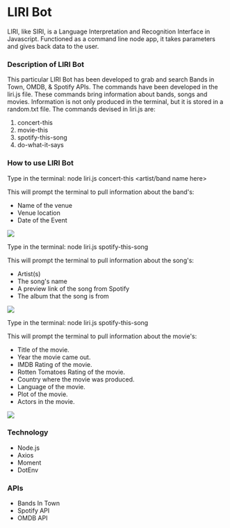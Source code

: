 # LIRI Bot

LIRI, like SIRI, is a Language Interpretation and Recognition Interface in Javascript. Functioned as a command line node app, it takes parameters and gives back data to the user. 

### Description of LIRI Bot

This particular LIRI Bot has been developed to grab and search Bands in Town, OMDB, & Spotify APIs. The commands have been developed in the liri.js file. These commands bring information about bands, songs and movies. Information is not only produced in the terminal, but it is stored in a random.txt file. The commands devised in liri.js are: 

1. concert-this
2. movie-this
3. spotify-this-song
4. do-what-it-says

### How to use LIRI Bot

Type in the terminal: node liri.js concert-this <artist/band name here>

This will prompt the terminal to pull information about the band's: 

* Name of the venue
* Venue location
* Date of the Event

![](gif_demos/concert-this.GIF)

Type in the terminal: node liri.js spotify-this-song <song name here>

This will prompt the terminal to pull information about the song's: 

* Artist(s)
* The song's name
* A preview link of the song from Spotify
* The album that the song is from

![](gif_demos/spotify-this-song.GIF)

Type in the terminal: node liri.js spotify-this-song <movie name here>

This will prompt the terminal to pull information about the movie's: 

  * Title of the movie.
  * Year the movie came out.
  * IMDB Rating of the movie.
  * Rotten Tomatoes Rating of the movie.
  * Country where the movie was produced.
  * Language of the movie.
  * Plot of the movie.
  * Actors in the movie.

![](gif_demos/movie-this.GIF)

### Technology 

* Node.js
* Axios
* Moment
* DotEnv

### APIs

* Bands In Town
* Spotify API
* OMDB API